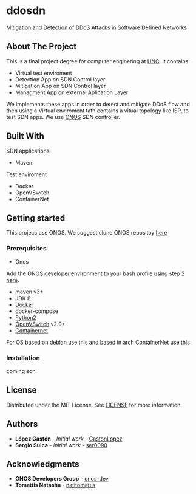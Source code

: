 # ddosdn
Mitigation and Detection of DDoS Attacks in Software Defined Networks

<!-- ABOUT THE PROJECT -->
## About The Project
This is a final project degree for computer enginering at
[UNC](https://www.unc.edu.ar/english/). It contains:
 
 * Virtual test enviroment
 * Detection App on SDN Control layer
 * Mitigation App on SDN Control layer
 * Managment App on external Aplication Layer

We implements these apps in order to detect and mitigate DDoS flow and then
using a Virtual enviroment tath contains a vitual topology like ISP, to test SDN
apps. We use [ONOS](https://onosproject.org/) SDN controller. 

## Built With
SDN applications
 * Maven
 
 Test enviroment
 * Docker
 * OpenVSwitch
 * ContainerNet

## Getting started
 This projecs use ONOS. We suggest clone ONOS repositoy
 [here](https://github.com/opennetworkinglab/onos)
 
### Prerequisites
 * Onos
 
Add the ONOS developer environment to your bash profile using step 2
[here](https://github.com/opennetworkinglab/onos#build-onos-from-source).

 * maven v3+
 * JDK 8
 * [Docker](https://www.docker.com/)
 * docker-compose
 * [Python2](https://www.python.org/downloads/release/python-272/)
 * [OpenVSwitch](https://www.openvswitch.org/) v2.9+
 * [Containernet](https://github.com/containernet/containernet)

 For OS based on debian use [this](https://github.com/containernet/containernet)
 and based in arch ContainerNet use
 [this](https://aur.archlinux.org/packages/containernet-git/)
 
### Installation
coming son

## License
Distributed under the MIT License. See [LICENSE](LICENSE) for more information.

## Authors

* **López Gastón** - *Initial work* - [GastonLopez](https://github.com//GastonLopez)
* **Sergio Sulca** - *Initial work* - [ser0090](https://github.com/ser0090)

## Acknowledgments

* **ONOS Developers Group** - [onos-dev](https://groups.google.com/a/onosproject.org/forum/#!forum/onos-dev)
* **Tomattis Natasha** - [natitomattis](https://github.com/natitomattis)
